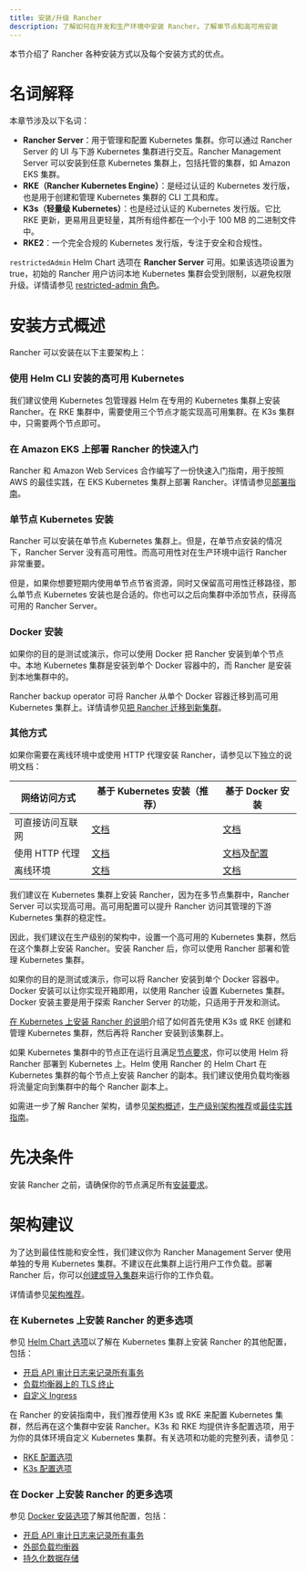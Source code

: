```yaml
---
title: 安装/升级 Rancher
description: 了解如何在开发和生产环境中安装 Rancher。了解单节点和高可用安装
---
```


本节介绍了 Rancher 各种安装方式以及每个安装方式的优点。

# 名词解释

本章节涉及以下名词：

- **Rancher Server**：用于管理和配置 Kubernetes 集群。你可以通过 Rancher Server 的 UI 与下游 Kubernetes 集群进行交互。Rancher Management Server 可以安装到任意 Kubernetes 集群上，包括托管的集群，如 Amazon EKS 集群。
- **RKE（Rancher Kubernetes Engine）**：是经过认证的 Kubernetes 发行版，也是用于创建和管理 Kubernetes 集群的 CLI 工具和库。
- **K3s（轻量级 Kubernetes）**：也是经过认证的 Kubernetes 发行版。它比 RKE 更新，更易用且更轻量，其所有组件都在一个小于 100 MB 的二进制文件中。
- **RKE2**：一个完全合规的 Kubernetes 发行版，专注于安全和合规性。

`restrictedAdmin` Helm Chart 选项在 **Rancher Server** 可用。如果该选项设置为 true，初始的 Rancher 用户访问本地 Kubernetes 集群会受到限制，以避免权限升级。详情请参见 [restricted-admin 角色](../how-to-guides/new-user-guides/authentication-permissions-and-global-configuration/manage-role-based-access-control-rbac/global-permissions.md#受限管理员)。

# 安装方式概述

Rancher 可以安装在以下主要架构上：

### 使用 Helm CLI 安装的高可用 Kubernetes

我们建议使用 Kubernetes 包管理器 Helm 在专用的 Kubernetes 集群上安装 Rancher。在 RKE 集群中，需要使用三个节点才能实现高可用集群。在 K3s 集群中，只需要两个节点即可。

### 在 Amazon EKS 上部署 Rancher 的快速入门

Rancher 和 Amazon Web Services 合作编写了一份快速入门指南，用于按照 AWS 的最佳实践，在 EKS Kubernetes 集群上部署 Rancher。详情请参见[部署指南](https://aws-quickstart.github.io/quickstart-eks-rancher/)。

### 单节点 Kubernetes 安装

Rancher 可以安装在单节点 Kubernetes 集群上。但是，在单节点安装的情况下，Rancher Server 没有高可用性。而高可用性对在生产环境中运行 Rancher 非常重要。

但是，如果你想要短期内使用单节点节省资源，同时又保留高可用性迁移路径，那么单节点 Kubernetes 安装也是合适的。你也可以之后向集群中添加节点，获得高可用的 Rancher Server。

### Docker 安装

如果你的目的是测试或演示，你可以使用 Docker 把 Rancher 安装到单个节点中。本地 Kubernetes 集群是安装到单个 Docker 容器中的，而 Rancher 是安装到本地集群中的。

Rancher backup operator 可将 Rancher 从单个 Docker 容器迁移到高可用 Kubernetes 集群上。详情请参见[把 Rancher 迁移到新集群](../how-to-guides/new-user-guides/backup-restore-and-disaster-recovery/migrate-rancher-to-new-cluster.md)。

### 其他方式

如果你需要在离线环境中或使用 HTTP 代理安装 Rancher，请参见以下独立的说明文档：

| 网络访问方式 | 基于 Kubernetes 安装（推荐）	 | 基于 Docker 安装 |
| ---------------------------------- | ------------------------------ | ---------- |
| 可直接访问互联网 | [文档](install-upgrade-on-a-kubernetes-cluster.md) | [文档](rancher-on-a-single-node-with-docker.md) |
| 使用 HTTP 代理 | [文档](rancher-behind-an-http-proxy.md) | [文档](rancher-on-a-single-node-with-docker.md)及[配置](../reference-guides/single-node-rancher-in-docker/http-proxy-configuration.md) |
| 离线环境 | [文档](air-gapped-helm-cli-install.md) | [文档](air-gapped-helm-cli-install.md) |

我们建议在 Kubernetes 集群上安装 Rancher，因为在多节点集群中，Rancher Server 可以实现高可用。高可用配置可以提升 Rancher 访问其管理的下游 Kubernetes 集群的稳定性。

因此，我们建议在生产级别的架构中，设置一个高可用的 Kubernetes 集群，然后在这个集群上安装 Rancher。安装 Rancher 后，你可以使用 Rancher 部署和管理 Kubernetes 集群。

如果你的目的是测试或演示，你可以将 Rancher 安装到单个 Docker 容器中。Docker 安装可以让你实现开箱即用，以使用 Rancher 设置 Kubernetes 集群。Docker 安装主要是用于探索 Rancher Server 的功能，只适用于开发和测试。

[在 Kubernetes 上安装 Rancher 的说明](install-upgrade-on-a-kubernetes-cluster.md)介绍了如何首先使用 K3s 或 RKE 创建和管理 Kubernetes 集群，然后再将 Rancher 安装到该集群上。

如果 Kubernetes 集群中的节点正在运行且满足[节点要求](installation-requirements.md)，你可以使用 Helm 将 Rancher 部署到 Kubernetes 上。Helm 使用 Rancher 的 Helm Chart 在 Kubernetes 集群的每个节点上安装 Rancher 的副本。我们建议使用负载均衡器将流量定向到集群中的每个 Rancher 副本上。

如需进一步了解 Rancher 架构，请参见[架构概述](rancher-manager-architecture.md)，[生产级别架构推荐](../reference-guides/rancher-manager-architecture/architecture-recommendations.md)或[最佳实践指南](../reference-guides/best-practices/rancher-server/tips-for-running-rancher.md)。

# 先决条件
安装 Rancher 之前，请确保你的节点满足所有[安装要求](installation-requirements.md)。

# 架构建议

为了达到最佳性能和安全性，我们建议你为 Rancher Management Server 使用单独的专用 Kubernetes 集群。不建议在此集群上运行用户工作负载。部署 Rancher 后，你可以[创建或导入集群](kubernetes-clusters-in-rancher-setup.md)来运行你的工作负载。

详情请参见[架构推荐](../reference-guides/rancher-manager-architecture/architecture-recommendations.md)。

### 在 Kubernetes 上安装 Rancher 的更多选项

参见 [Helm Chart 选项](../getting-started/installation-and-upgrade/installation-references/helm-chart-options.md)以了解在 Kubernetes 集群上安装 Rancher 的其他配置，包括：

- [开启 API 审计日志来记录所有事务](../getting-started/installation-and-upgrade/installation-references/helm-chart-options.md#api-审计日志)
- [负载均衡器上的 TLS 终止](../getting-started/installation-and-upgrade/installation-references/helm-chart-options.md#外部-tls-终止)
- [自定义 Ingress](../getting-started/installation-and-upgrade/installation-references/helm-chart-options.md#自定义-ingress)

在 Rancher 的安装指南中，我们推荐使用 K3s 或 RKE 来配置 Kubernetes 集群，然后再在这个集群中安装 Rancher。K3s 和 RKE 均提供许多配置选项，用于为你的具体环境自定义 Kubernetes 集群。有关选项和功能的完整列表，请参见：

- [RKE 配置选项](https://rancher.com/docs/rke/latest/en/config-options/)
- [K3s 配置选项](https://rancher.com/docs/k3s/latest/en/installation/install-options/)

### 在 Docker 上安装 Rancher 的更多选项

参见 [Docker 安装选项](rancher-on-a-single-node-with-docker.md)了解其他配置，包括：

- [开启 API 审计日志来记录所有事务](../reference-guides/single-node-rancher-in-docker/advanced-options.md#api-审计日志)
- [外部负载均衡器](../how-to-guides/advanced-user-guides/configure-layer-7-nginx-load-balancer.md)
- [持久化数据存储](../reference-guides/single-node-rancher-in-docker/advanced-options.md#持久化数据)
